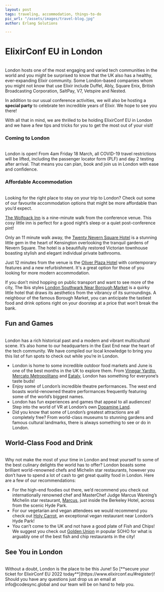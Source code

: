 ```yaml
---
layout: post
tags: traveling, accommodation, things-to-do
pic_url: "/assets/images/travel-blog.jpg"
author: Erlang Solutions

---
```

# ElixirConf EU in London

<br>
London hosts one of the most engaging and varied tech communities in the world and you might be surprised to know that the UK also has a healthy, ever-expanding Elixir community. Some London-based companies whom you might not know that use Elixir include Duffel, Ably, Square Enix, British Broadcasting Corporation, SaltPay, V7, Vetspire and Nested.

In addition to our usual conference activities, we will also be hosting a **special party** to celebrate ten incredible years of Elixir. We hope to see you there!

With all that in mind, we are thrilled to be holding ElixirConf EU in London and we have a few tips and tricks for you to get the most out of your visit!

### Coming to London

<br>
London is open! From 4am Friday 18 March, all COVID-19 travel restrictions will be lifted, including the passenger locator form (PLF) and day 2 testing after arrival. That means you can plan, book and join us in London with ease and confidence.

### Affordable Accommodation

<br>
Looking for the right place to stay on your trip to London? Check out some of our favourite accommodation options that might be more affordable than you’d expect.

[The Wolfpack Inn](https://www.booking.com/hotel/gb/the-wolfpack-inn.en-gb.html?aid=356980;label=gog235jc-1DCAMYAihQOLUCSAlYA2hQiAEBmAEJuAEHyAEN2AED6AEB-AECiAIBqAIDuAKwkr6QBsACAdICJDI2NzNjMWE2LWFmYzMtNDczMS1hMzdkLTM0ZDlmMzZlNmJlY9gCBOACAQ;sid=854e8c1ec848836e18992555eecbcfb1;all_sr_blocks=797674802_339969104_0_0_0;checkin=2022-06-09;checkout=2022-06-10;dist=0;group_adults=1;group_children=0;hapos=5;highlighted_blocks=797674802_339969104_0_0_0;hpos=5;matching_block_id=797674802_339969104_0_0_0;no_rooms=1;req_adults=1;req_children=0;room1=A;sb_price_type=total;sr_order=distance_from_search;sr_pri_blocks=797674802_339969104_0_0_0__12825;srepoch=1645185568;srpvid=6dfb544d105f0082;type=total;ucfs=1&#hotelTmpl) is a nine-minute walk from the conference venue. This cosy little inn is perfect for a good night’s sleep or a quiet post-conference pint!

Only an 11 minute walk away, the [Twenty Nevern Square Hotel](https://www.booking.com/hotel/gb/twentynevernsquare.en-gb.html?aid=356980;label=gog235jc-1DCAMYAihQOLUCSAlYA2hQiAEBmAEJuAEHyAEN2AED6AEB-AECiAIBqAIDuAKwkr6QBsACAdICJDI2NzNjMWE2LWFmYzMtNDczMS1hMzdkLTM0ZDlmMzZlNmJlY9gCBOACAQ;sid=854e8c1ec848836e18992555eecbcfb1;all_sr_blocks=4633_90863839_0_1_0;checkin=2022-06-09;checkout=2022-06-10;dist=0;group_adults=1;group_children=0;hapos=4;highlighted_blocks=4633_90863839_0_1_0;hpos=4;matching_block_id=4633_90863839_0_1_0;nflt=review_score%3D80;no_rooms=1;req_adults=1;req_children=0;room1=A;sb_price_type=total;sr_order=distance_from_search;sr_pri_blocks=4633_90863839_0_1_0__12906;srepoch=1645186490;srpvid=6dfb544d105f0082;type=total;ucfs=1&#hotelTmpl) is a stunning little gem in the heart of Kensington overlooking the tranquil gardens of Nevern Square. The hotel is a beautifully restored Victorian townhouse boasting stylish and elegant individual private bathrooms.

Just 12 minutes from the venue is the [Oliver Plaza Hotel](https://www.booking.com/hotel/gb/oliverplazahotel.en-gb.html?aid=356980;label=gog235jc-1DCAMYAihQOLUCSAlYA2hQiAEBmAEJuAEHyAEN2AED6AEB-AECiAIBqAIDuAKwkr6QBsACAdICJDI2NzNjMWE2LWFmYzMtNDczMS1hMzdkLTM0ZDlmMzZlNmJlY9gCBOACAQ;sid=854e8c1ec848836e18992555eecbcfb1;all_sr_blocks=14254_88651888_0_0_0;checkin=2022-06-09;checkout=2022-06-10;dist=0;group_adults=1;group_children=0;hapos=5;highlighted_blocks=14254_88651888_0_0_0;hpos=5;matching_block_id=14254_88651888_0_0_0;nflt=review_score%3D80;no_rooms=1;req_adults=1;req_children=0;room1=A;sb_price_type=total;sr_order=distance_from_search;sr_pri_blocks=14254_88651888_0_0_0__14364;srepoch=1645186490;srpvid=6dfb544d105f0082;type=total;ucfs=1&#hotelTmpl) with contemporary features and a new refurbishment. It's a great option for those of you looking for more modern accommodation.

If you don’t mind hopping on public transport and want to see more of the city, The Ibis styles [London Southwark Near Borough Market](https://all.accor.com/hotel/7465/index.en.shtml) is a quirky little hotel that draws its aesthetics from the vibrancy of its surroundings. A neighbour of the famous Borough Market, you can anticipate the tastiest food and drink options right on your doorstep at a price that won’t break the bank.

## Fun and Games

<br>
London has a rich historical past and a modern and vibrant multicultural scene. It’s also home to our headquarters in the East End near the heart of the tech community. We have compiled our local knowledge to bring you this list of fun spots to check out while you’re in London.

* London is home to some incredible outdoor food markets and June is one of the best months in the UK to explore them. From [Vinegar Yardto](https://www.vinegaryard.london/), [Mercato Metropolitano](https://mercatometropolitano.com/) and [Eataly](https://www.eataly.co.uk/), London has something for everyone’s taste buds!
* Enjoy some of London’s incredible theatre performances. The west end boasts world-renowned theatre performances frequently featuring some of the world’s biggest names.
* London has fun experiences and games that appeal to all audiences! Step into the world of VR at London’s own [Dopamine Land](https://feverup.com/m/109997?utm_source=secretldn&utm_medium=post&utm_campaign=109997_lon&thm=159&utm_content=dopamine-land-waitlist&utm_term=cta3&cp_landing=cta-hero&_ga=2.237627011.284589723.1646212679-974343569.1646212679).
* Did you know that some of London’s greatest attractions are all completely free? From world-class museums to stunning gardens and famous cultural landmarks, there is always something to see or do in London.

## World-Class Food and Drink

<br>
Why not make the most of your time in London and treat yourself to some of the best culinary delights the world has to offer? London boasts some brilliant world-renowned chefs and Michelin star restaurants, however you don’t have to spend a lot of cash to get great quality food in London. Here are a few of our recommendations:

* For the high-end foodies out there, we’d recommend you check out internationally renowned chef and MasterChef Judge Marcus Wareing’s Michelin star restaurant, [Marcus](https://www.marcusrestaurant.com/), just inside the Berkeley Hotel, across from the scenic Hyde Park.
* For our vegetarian and vegan attendees we would recommend you check out [Holy Carrot](https://www.holycarrot.co.uk/), an exceptional vegan restaurant near London’s Hyde Park!
* You can’t come to the UK and not have a good plate of Fish and Chips! We suggest you check out [Golden Union](https://www.goldenunion.co.uk/) in popular SOHO for what is arguably one of the best fish and chip restaurants in the city!

## See You in London

<br>
Without a doubt, London is the place to be this June! So [**secure your ticket for ElixirConf EU 2022 today**](https://www.elixirconf.eu/#register)! Should you have any questions just drop us an email at info@codesync.global and our team will be on hand to help you.